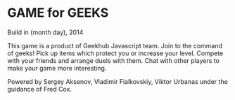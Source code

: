 GAME for GEEKS
====
Build in (month day), 2014

This game is a product of Geekhub Javascript team.
Join to the command of geeks!
Pick up items which protect you or increase your level.
Compete with your friends and arrange duels with them.
Chat with other players to make your game more interesting.

Powered by Sergey Aksenov, Vladimir Fialkovskiy, Viktor Urbanas under the guidance of Fred Cox.
